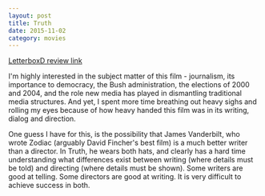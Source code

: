 ```yaml
---
layout: post
title: Truth 
date: 2015-11-02
category: movies
---
```

 
[LetterboxD review link](http://letterboxd.com/samarthbhaskar/film/truth-2015/)

 I'm highly interested in the subject matter of this film - journalism, its importance to democracy, the Bush administration, the elections of 2000 and 2004, and the role new media has played in dismantling traditional media structures. And yet, I spent more time breathing out heavy sighs and rolling my eyes because of how heavy handed this film was in its writing, dialog and direction. 

One guess I have for this, is the possibility that James Vanderbilt, who wrote Zodiac (arguably David Fincher's best film) is a much better writer than a director. In Truth, he wears both hats, and clearly has a hard time understanding what differences exist between writing (where details must be told) and directing (where details must be shown). Some writers are good at telling. Some directors are good at writing. It is very difficult to achieve success in both.
